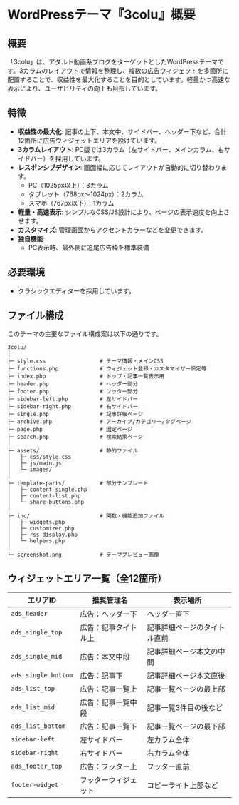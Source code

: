 # WordPressテーマ『3colu』概要

## 概要

「3colu」は、アダルト動画系ブログをターゲットとしたWordPressテーマです。3カラムのレイアウトで情報を整理し、複数の広告ウィジェットを多箇所に配置することで、収益性を最大化することを目的としています。軽量かつ高速な表示により、ユーザビリティの向上も目指しています。

## 特徴

* **収益性の最大化**: 記事の上下、本文中、サイドバー、ヘッダー下など、合計12箇所に広告ウィジェットエリアを設けています。
* **3カラムレイアウト**: PC版では3カラム（左サイドバー、メインカラム、右サイドバー）を採用しています。
* **レスポンシブデザイン**: 画面幅に応じてレイアウトが自動的に切り替わります。
    * PC（1025px以上）：3カラム
    * タブレット（768px〜1024px）：2カラム
    * スマホ（767px以下）：1カラム
* **軽量・高速表示**: シンプルなCSS/JS設計により、ページの表示速度を向上させます。
* **カスタマイズ**: 管理画面からアクセントカラーなどを変更できます。
* **独自機能**:
    * PC表示時、最外側に追尾広告枠を標準装備
      
## 必要環境

* クラシックエディターを採用しています。

## ファイル構成

このテーマの主要なファイル構成案は以下の通りです。
```
3colu/
│
├─ style.css                 # テーマ情報・メインCSS
├─ functions.php             # ウィジェット登録・カスタマイザー設定等
├─ index.php                 # トップ・記事一覧表示用
├─ header.php                # ヘッダー部分
├─ footer.php                # フッター部分
├─ sidebar-left.php          # 左サイドバー
├─ sidebar-right.php         # 右サイドバー
├─ single.php                # 記事詳細ページ
├─ archive.php               # アーカイブ/カテゴリー/タグページ
├─ page.php                  # 固定ページ
├─ search.php                # 検索結果ページ
│
├─ assets/                   # 静的ファイル
│   ├─ css/style.css
│   ├─ js/main.js
│   └─ images/
│
├─ template-parts/           # 部分テンプレート
│   ├─ content-single.php
│   ├─ content-list.php
│   └─ share-buttons.php
│
├─ inc/                      # 関数・機能追加ファイル
│   ├─ widgets.php
│   ├─ customizer.php
│   ├─ rss-display.php
│   └─ helpers.php
│
└─ screenshot.png            # テーマプレビュー画像
```
## ウィジェットエリア一覧（全12箇所）

| エリアID               | 推奨管理名      | 表示場所           |
| ------------------- | ---------- | -------------- |
| `ads_header`        | 広告：ヘッダー下   | ヘッダー直下         |
| `ads_single_top`    | 広告：記事タイトル上 | 記事詳細ページのタイトル直前 |
| `ads_single_mid`    | 広告：本文中段    | 記事詳細ページ本文の中間   |
| `ads_single_bottom` | 広告：記事下     | 記事詳細ページ本文直後    |
| `ads_list_top`      | 広告：記事一覧上   | 記事一覧ページの最上部    |
| `ads_list_mid`      | 広告：記事一覧中段  | 記事一覧3件目の後など    |
| `ads_list_bottom`   | 広告：記事一覧下   | 記事一覧ページの最下部    |
| `sidebar-left`      | 左サイドバー     | 左カラム全体         |
| `sidebar-right`     | 右サイドバー     | 右カラム全体         |
| `ads_footer_top`    | 広告：フッター上   | フッター直前         |
| `footer-widget`     | フッターウィジェット | コピーライト上部など     |
